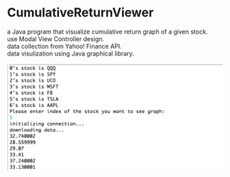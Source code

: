 # CumulativeReturnViewer
a Java program that visualize cumulative return graph of a given stock. <br />
use Modal View Controller design. <br />
data collection from Yahoo! Finance API. <br />
data visulization using Java graphical library. <br /><br />
![Alt text](choose_stock.png?raw=true)
